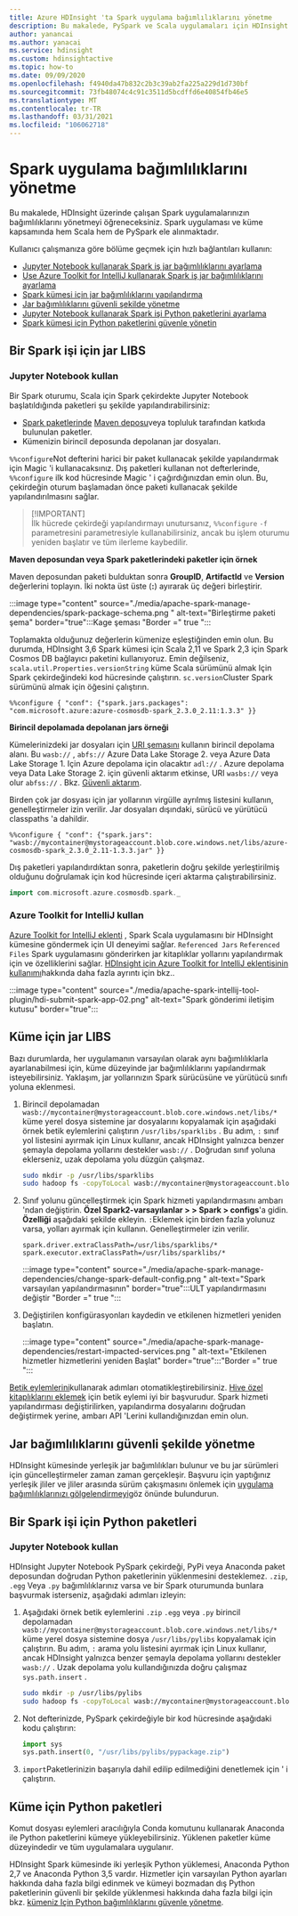 ```yaml
---
title: Azure HDInsight 'ta Spark uygulama bağımlılıklarını yönetme
description: Bu makalede, PySpark ve Scala uygulamaları için HDInsight Spark kümesinde Spark bağımlılıklarını yönetme hakkında bir giriş sunulmaktadır.
author: yanancai
ms.author: yanacai
ms.service: hdinsight
ms.custom: hdinsightactive
ms.topic: how-to
ms.date: 09/09/2020
ms.openlocfilehash: f4940da47b832c2b3c39ab2fa225a229d1d730bf
ms.sourcegitcommit: 73fb48074c4c91c3511d5bcdffd6e40854fb46e5
ms.translationtype: MT
ms.contentlocale: tr-TR
ms.lasthandoff: 03/31/2021
ms.locfileid: "106062718"
---
```

# <a name="manage-spark-application-dependencies"></a>Spark uygulama bağımlılıklarını yönetme

Bu makalede, HDInsight üzerinde çalışan Spark uygulamalarınızın bağımlılıklarını yönetmeyi öğreneceksiniz. Spark uygulaması ve küme kapsamında hem Scala hem de PySpark ele alınmaktadır.

Kullanıcı çalışmanıza göre bölüme geçmek için hızlı bağlantıları kullanın:
* [Jupyter Notebook kullanarak Spark iş jar bağımlılıklarını ayarlama](#use-jupyter-notebook)
* [Use Azure Toolkit for IntelliJ kullanarak Spark iş jar bağımlılıklarını ayarlama](#use-azure-toolkit-for-intellij)
* [Spark kümesi için jar bağımlılıklarını yapılandırma](#jar-libs-for-cluster)
* [Jar bağımlılıklarını güvenli şekilde yönetme](#safely-manage-jar-dependencies)
* [Jupyter Notebook kullanarak Spark işi Python paketlerini ayarlama](#use-jupyter-notebook-1)
* [Spark kümesi için Python paketlerini güvenle yönetin](#python-packages-for-cluster)

## <a name="jar-libs-for-one-spark-job"></a>Bir Spark işi için jar LIBS
### <a name="use-jupyter-notebook"></a>Jupyter Notebook kullan
Bir Spark oturumu, Scala için Spark çekirdekte Jupyter Notebook başlatıldığında paketleri şu şekilde yapılandırabilirsiniz:

* [Spark paketlerinde](https://spark-packages.org/) [Maven deposu](https://search.maven.org/)veya topluluk tarafından katkıda bulunulan paketler.
* Kümenizin birincil deposunda depolanan jar dosyaları.

`%%configure`Not defterini harici bir paket kullanacak şekilde yapılandırmak için Magic 'i kullanacaksınız. Dış paketleri kullanan not defterlerinde, `%%configure` ilk kod hücresinde Magic ' i çağırdığınızdan emin olun. Bu, çekirdeğin oturum başlamadan önce paketi kullanacak şekilde yapılandırılmasını sağlar.

>
>[!IMPORTANT]  
>İlk hücrede çekirdeği yapılandırmayı unutursanız, `%%configure` `-f` parametresini parametresiyle kullanabilirsiniz, ancak bu işlem oturumu yeniden başlatır ve tüm ilerleme kaybedilir.

**Maven deposundan veya Spark paketlerindeki paketler için örnek**

Maven deposundan paketi bulduktan sonra **GroupID**, **ArtifactId** ve **Version** değerlerini toplayın. İki nokta üst üste (**:**) ayırarak üç değeri birleştirir.

   :::image type="content" source="./media/apache-spark-manage-dependencies/spark-package-schema.png " alt-text="Birleştirme paketi şema" border="true":::Kage şeması "Border =" true ":::

Toplamakta olduğunuz değerlerin kümenize eşleştiğinden emin olun. Bu durumda, HDInsight 3,6 Spark kümesi için Scala 2,11 ve Spark 2,3 için Spark Cosmos DB bağlayıcı paketini kullanıyoruz. Emin değilseniz, `scala.util.Properties.versionString` küme Scala sürümünü almak Için Spark çekirdeğindeki kod hücresinde çalıştırın. `sc.version`Cluster Spark sürümünü almak için öğesini çalıştırın.

```
%%configure { "conf": {"spark.jars.packages": "com.microsoft.azure:azure-cosmosdb-spark_2.3.0_2.11:1.3.3" }}
```

**Birincil depolamada depolanan jars örneği**

Kümelerinizdeki jar dosyaları için [URI şemasını](../hdinsight-hadoop-linux-information.md#URI-and-scheme) kullanın birincil depolama alanı. Bu `wasb://` , `abfs://` Azure Data Lake Storage 2. veya Azure Data Lake Storage 1. Için Azure depolama için olacaktır `adl://` . Azure depolama veya Data Lake Storage 2. için güvenli aktarım etkinse, URI `wasbs://` veya olur `abfss://` . Bkz. [Güvenli aktarım](../../storage/common/storage-require-secure-transfer.md).

Birden çok jar dosyası için jar yollarının virgülle ayrılmış listesini kullanın, genelleştirmeler izin verilir. Jar dosyaları dışındaki, sürücü ve yürütücü classpaths 'a dahildir.

```
%%configure { "conf": {"spark.jars": "wasb://mycontainer@mystorageaccount.blob.core.windows.net/libs/azure-cosmosdb-spark_2.3.0_2.11-1.3.3.jar" }}
```

Dış paketleri yapılandırdıktan sonra, paketlerin doğru şekilde yerleştirilmiş olduğunu doğrulamak için kod hücresinde içeri aktarma çalıştırabilirsiniz.

```scala
import com.microsoft.azure.cosmosdb.spark._
```

### <a name="use-azure-toolkit-for-intellij"></a>Azure Toolkit for IntelliJ kullan
[Azure Toolkit for IntelliJ eklenti](./apache-spark-intellij-tool-plugin.md) , Spark Scala uygulamasını bir HDInsight kümesine göndermek için UI deneyimi sağlar. `Referenced Jars` `Referenced Files` Spark uygulamasını gönderirken jar kitaplıklar yollarını yapılandırmak için ve özelliklerini sağlar. [HDInsight için Azure Toolkit for IntelliJ eklentisinin kullanımı](./apache-spark-intellij-tool-plugin.md#run-a-spark-scala-application-on-an-hdinsight-spark-cluster)hakkında daha fazla ayrıntı için bkz..

:::image type="content" source="./media/apache-spark-intellij-tool-plugin/hdi-submit-spark-app-02.png" alt-text="Spark gönderimi iletişim kutusu" border="true":::

## <a name="jar-libs-for-cluster"></a>Küme için jar LIBS
Bazı durumlarda, her uygulamanın varsayılan olarak aynı bağımlılıklarla ayarlanabilmesi için, küme düzeyinde jar bağımlılıklarını yapılandırmak isteyebilirsiniz. Yaklaşım, jar yollarınızın Spark sürücüsüne ve yürütücü sınıfı yoluna eklenmesi.

1. Birincil depolamadan `wasb://mycontainer@mystorageaccount.blob.core.windows.net/libs/*` küme yerel dosya sistemine jar dosyalarını kopyalamak için aşağıdaki örnek betik eylemlerini çalıştırın `/usr/libs/sparklibs` . Bu adım, `:` sınıf yol listesini ayırmak için Linux kullanır, ancak HDInsight yalnızca benzer şemayla depolama yollarını destekler `wasb://` . Doğrudan sınıf yoluna eklerseniz, uzak depolama yolu düzgün çalışmaz.

    ```bash
    sudo mkdir -p /usr/libs/sparklibs
    sudo hadoop fs -copyToLocal wasb://mycontainer@mystorageaccount.blob.core.windows.net/libs/*.* /usr/libs/sparklibs
    ```

2. Sınıf yolunu güncelleştirmek için Spark hizmeti yapılandırmasını ambarı 'ndan değiştirin. **Özel Spark2-varsayılanlar > > Spark > configs**'a gidin. **Özelliği** aşağıdaki şekilde ekleyin. `:`Eklemek için birden fazla yolunuz varsa, yolları ayırmak için kullanın. Genelleştirmeler izin verilir.

    ```
    spark.driver.extraClassPath=/usr/libs/sparklibs/*
    spark.executor.extraClassPath=/usr/libs/sparklibs/*
    ```

   :::image type="content" source="./media/apache-spark-manage-dependencies/change-spark-default-config.png " alt-text="Spark varsayılan yapılandırmasının" border="true":::ULT yapılandırmasını değiştir "Border =" true ":::

3. Değiştirilen konfigürasyonları kaydedin ve etkilenen hizmetleri yeniden başlatın.

   :::image type="content" source="./media/apache-spark-manage-dependencies/restart-impacted-services.png " alt-text="Etkilenen hizmetler hizmetlerini yeniden Başlat" border="true":::"Border =" true ":::

[Betik eylemlerini](../hdinsight-hadoop-customize-cluster-linux.md)kullanarak adımları otomatikleştirebilirsiniz. [Hive özel kitaplıklarını eklemek](https://hdiconfigactions.blob.core.windows.net/linuxsetupcustomhivelibsv01/setup-customhivelibs-v01.sh) için betik eylemi iyi bir başvurudur. Spark hizmeti yapılandırması değiştirilirken, yapılandırma dosyalarını doğrudan değiştirmek yerine, ambarı API 'Lerini kullandığınızdan emin olun. 

## <a name="safely-manage-jar-dependencies"></a>Jar bağımlılıklarını güvenli şekilde yönetme
HDInsight kümesinde yerleşik jar bağımlılıkları bulunur ve bu jar sürümleri için güncelleştirmeler zaman zaman gerçekleşir. Başvuru için yaptığınız yerleşik jliler ve jliler arasında sürüm çakışmasını önlemek için [uygulama bağımlılıklarınızı gölgelendirmeyi](./safely-manage-jar-dependency.md)göz önünde bulundurun.

## <a name="python-packages-for-one-spark-job"></a>Bir Spark işi için Python paketleri
### <a name="use-jupyter-notebook"></a>Jupyter Notebook kullan
HDInsight Jupyter Notebook PySpark çekirdeği, PyPi veya Anaconda paket deposundan doğrudan Python paketlerinin yüklenmesini desteklemez. `.zip`, `.egg` Veya `.py` bağımlılıklarınız varsa ve bir Spark oturumunda bunlara başvurmak isterseniz, aşağıdaki adımları izleyin:

1. Aşağıdaki örnek betik eylemlerini `.zip` `.egg` veya `.py` birincil depolamadan `wasb://mycontainer@mystorageaccount.blob.core.windows.net/libs/*` küme yerel dosya sistemine dosya `/usr/libs/pylibs` kopyalamak için çalıştırın. Bu adım, `:` arama yolu listesini ayırmak için Linux kullanır, ancak HDInsight yalnızca benzer şemayla depolama yollarını destekler `wasb://` . Uzak depolama yolu kullandığınızda doğru çalışmaz `sys.path.insert` .

    ```bash
    sudo mkdir -p /usr/libs/pylibs
    sudo hadoop fs -copyToLocal wasb://mycontainer@mystorageaccount.blob.core.windows.net/libs/*.* /usr/libs/pylibs
    ```

2. Not defterinizde, PySpark çekirdeğiyle bir kod hücresinde aşağıdaki kodu çalıştırın:

   ```python
   import sys
   sys.path.insert(0, "/usr/libs/pylibs/pypackage.zip")
   ```

3. `import`Paketlerinizin başarıyla dahil edilip edilmediğini denetlemek için ' i çalıştırın.  

## <a name="python-packages-for-cluster"></a>Küme için Python paketleri
Komut dosyası eylemleri aracılığıyla Conda komutunu kullanarak Anaconda ile Python paketlerini kümeye yükleyebilirsiniz. Yüklenen paketler küme düzeyindedir ve tüm uygulamalara uygulanır. 

HDInsight Spark kümesinde iki yerleşik Python yüklemesi, Anaconda Python 2,7 ve Anaconda Python 3,5 vardır. Hizmetler için varsayılan Python ayarları hakkında daha fazla bilgi edinmek ve kümeyi bozmadan dış Python paketlerinin güvenli bir şekilde yüklenmesi hakkında daha fazla bilgi için bkz. [kümeniz Için Python bağımlılıklarını güvenle yönetme](./apache-spark-python-package-installation.md).
